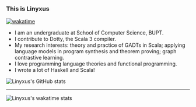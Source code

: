 <!--
**Linyxus/Linyxus** is a ✨ _special_ ✨ repository because its `README.md` (this file) appears on your GitHub profile.

Here are some ideas to get you started:

- 🔭 I’m currently working on ...
- 🌱 I’m currently learning ...
- 👯 I’m looking to collaborate on ...
- 🤔 I’m looking for help with ...
- 💬 Ask me about ...
- 📫 How to reach me: ...
- 😄 Pronouns: ...
- ⚡ Fun fact: ...
-->

### This is Linyxus

[![wakatime](https://wakatime.com/badge/user/6e64e8a4-5f47-4900-aa73-7ea6d02df098.svg)](https://wakatime.com/@6e64e8a4-5f47-4900-aa73-7ea6d02df098)

- I am an undergraduate at School of Computer Science, BUPT. <!-- Also an incoming Ph.D. student at IIIS, Tsinghua University. -->
- I contribute to Dotty, the Scala 3 compiler.
- My research interests: theory and practice of GADTs in Scala; applying language models in program synthesis and theorem proving; graph contrastive learning.
- I love programming language theories and functional programming.
- I wrote a lot of Haskell and Scala!

![Linyxus's GitHub stats](https://github-readme-stats-linyxus.vercel.app/api?username=linyxus&show_icons=true)

---

![Linyxus's wakatime stats](https://github-readme-stats-linyxus.vercel.app/api/wakatime?username=linyxus)

